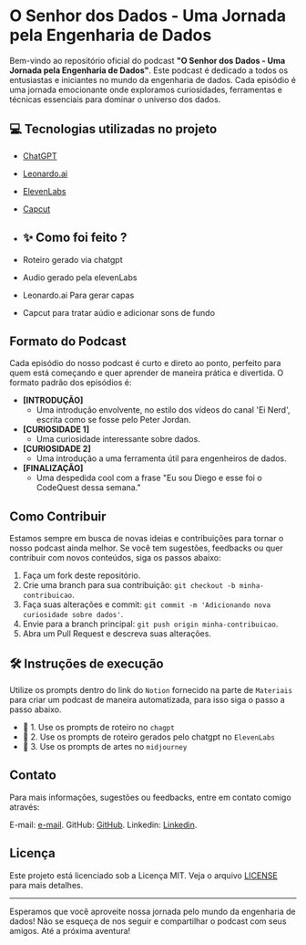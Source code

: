 # O Senhor dos Dados - Uma Jornada pela Engenharia de Dados

Bem-vindo ao repositório oficial do podcast **"O Senhor dos Dados - Uma Jornada pela Engenharia de Dados"**. Este podcast é dedicado a todos os entusiastas e iniciantes no mundo da engenharia de dados. Cada episódio é uma jornada emocionante onde exploramos curiosidades, ferramentas e técnicas essenciais para dominar o universo dos dados.

## 💻 Tecnologias utilizadas no projeto

- [ChatGPT](https://chat.openai.com/) 
- [Leonardo.ai](https://app.leonardo.ai/)
- [ElevenLabs](https://beta.elevenlabs.io/)
- [Capcut](https://www.capcut.com/pt-br/)

- ## ✨ Como foi feito ?

- Roteiro gerado via chatgpt
- Audio gerado pela elevenLabs
- Leonardo.ai Para gerar capas
- Capcut para tratar aúdio e adicionar sons de fundo

## Formato do Podcast

Cada episódio do nosso podcast é curto e direto ao ponto, perfeito para quem está começando e quer aprender de maneira prática e divertida. O formato padrão dos episódios é:

- **[INTRODUÇÃO]**
  - Uma introdução envolvente, no estilo dos vídeos do canal 'Ei Nerd', escrita como se fosse pelo Peter Jordan.
- **[CURIOSIDADE 1]**
  - Uma curiosidade interessante sobre dados.
- **[CURIOSIDADE 2]**
  - Uma introdução a uma ferramenta útil para engenheiros de dados.
- **[FINALIZAÇÃO]**
  - Uma despedida cool com a frase "Eu sou Diego e esse foi o CodeQuest dessa semana."


## Como Contribuir

Estamos sempre em busca de novas ideias e contribuições para tornar o nosso podcast ainda melhor. Se você tem sugestões, feedbacks ou quer contribuir com novos conteúdos, siga os passos abaixo:

1. Faça um fork deste repositório.
2. Crie uma branch para sua contribuição: `git checkout -b minha-contribuicao`.
3. Faça suas alterações e commit: `git commit -m 'Adicionando nova curiosidade sobre dados'`.
4. Envie para a branch principal: `git push origin minha-contribuicao`.
5. Abra um Pull Request e descreva suas alterações.

## 🛠️ Instruções de execução

Utilize os prompts dentro do link do `Notion` fornecido na parte de `Materiais` para criar um podcast de maneira automatizada, para isso siga o passo a passo abaixo.

- 🤖 1. Use os prompts de roteiro no `chagpt`
- 🤖 2. Use os prompts de roteiro gerados pelo chatgpt no  `ElevenLabs`
- 🤖 3. Use os prompts de artes no `midjourney`

## Contato

Para mais informações, sugestões ou feedbacks, entre em contato comigo através:

E-mail: [e-mail](diegopmenezes@hotmail.com).
GitHub: [GitHub](https://github.com/DiegoPablo2021/).
Linkedin: [Linkedin](https://www.linkedin.com/in/diego-pablo/).

## Licença

Este projeto está licenciado sob a Licença MIT. Veja o arquivo [LICENSE](LICENSE) para mais detalhes.

---

Esperamos que você aproveite nossa jornada pelo mundo da engenharia de dados! Não se esqueça de nos seguir e compartilhar o podcast com seus amigos. Até a próxima aventura!
